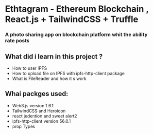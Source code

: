 # Ethtagram - Ethereum Blockchain , React.js + TailwindCSS + Truffle
### A photo sharing app on blockchain platform whit the ability rate posts 

## What did i learn in this project ?
  <ul>
  <li> How to user IPFS  </li>
  <li> How to upload file on IPFS with ipfs-http-client package </li>
  <li> What is FileReader and how it s work </li>
  </ul>

## Whai packges used: 
<ul>
  <li>Web3.js version 1.6.1 </li>
  <li>TailwindCSS and Heroicon </li>
  <li> react jedention and sweet alert2 </li>
  <li> ipfs-http-client version 56.0.1 </li>
  <li> prop Types </li>
</ul>


